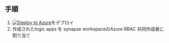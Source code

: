 ## 手順

1. [![Deploy to Azure](https://aka.ms/deploytoazurebutton)](https%3A%2F%2Fgithub.com%2Fryoma-nagata%2FFabricAutomation%2Fblob%2Fmain%2Fsource%2Ffabricautomation.json)をデプロイ
1. 作成されたlogic apps を synapse workspaceのAzure RBAC 共同作成者に割り当て